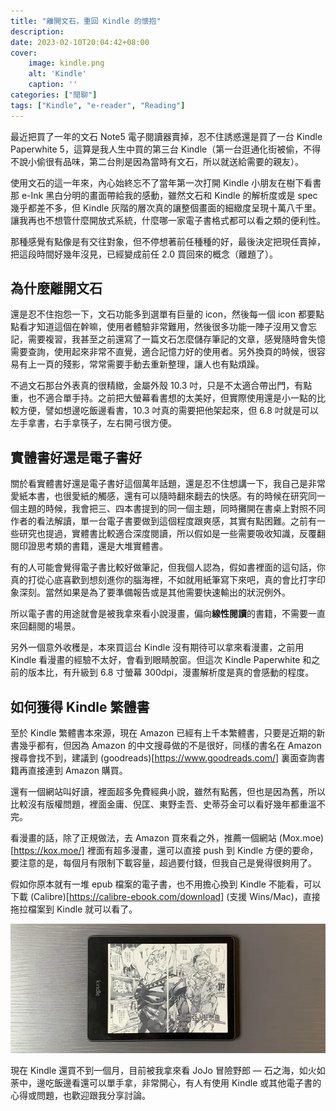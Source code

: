```yaml
---
title: "離開文石，重回 Kindle 的懷抱"
description: 
date: 2023-02-10T20:04:42+08:00
cover:
    image: kindle.png
    alt: 'Kindle'
    caption: ''
categories: ["閒聊"]
tags: ["Kindle", "e-reader", "Reading"]
---
```


最近把買了一年的文石 Note5 電子閱讀器賣掉，忍不住誘惑還是買了一台 Kindle Paperwhite 5，這算是我人生中買的第三台 Kindle（第一台逛通化街被偷，不得不說小偷很有品味，第二台則是因為當時有文石，所以就送給需要的親友）。

使用文石的這一年來，內心始終忘不了當年第一次打開 Kindle 小朋友在樹下看書那 e-Ink 黑白分明的畫面帶給我的感動，雖然文石和 Kindle 的解析度或是 spec 幾乎都差不多，但 Kindle 灰階的層次真的讓整個畫面的細緻度呈現十萬八千里。讓我再也不想管什麼開放式系統，什麼哪一家電子書格式都可以看之類的便利性。

那種感覺有點像是有交往對象，但不停想著前任種種的好，最後決定把現任賣掉，把這段時間好幾年沒見，已經變成前任 2.0 買回來的概念（離題了）。

## 為什麼離開文石
還是忍不住抱怨一下，文石功能多到選單有巨量的 icon，然後每一個 icon 都要點點看才知道這個在幹嘛，使用者體驗非常難用，然後很多功能一陣子沒用又會忘記，需要複習，我甚至之前還寫了一篇文石怎麼儲存筆記的文章，感覺隨時會失憶需要查詢，使用起來非常不直覺，適合記憶力好的使用者。另外換頁的時候，很容易有上一頁的殘影，常常需要手動去重新整理，讓人也有點煩躁。

不過文石那台外表真的很精緻，金屬外殼 10.3 吋，只是不太適合帶出門，有點重，也不適合單手持。之前把大螢幕看書想的太美好，但實際使用還是小一點的比較方便，譬如想邊吃飯邊看書，10.3 吋真的需要把他架起來，但 6.8 吋就是可以左手拿書，右手拿筷子，左右開弓很方便。

## 實體書好還是電子書好
關於看實體書好還是電子書好這個萬年話題，還是忍不住想講一下，我自己是非常愛紙本書，也很愛紙的觸感，還有可以隨時翻來翻去的快感。有的時候在研究同一個主題的時候，我會把三、四本書提到的同一個主題，同時攤開在書桌上對照不同作者的看法解讀，單一台電子書要做到這個程度跟爽感，其實有點困難。之前有一些研究也提過，實體書比較適合深度閱讀，所以假如是一些需要吸收知識，反覆翻閱印證思考類的書籍，還是大堆實體書。

有的人可能會覺得電子書比較好做筆記，但我個人認為，假如書裡面的這句話，你真的打從心底喜歡到想刻進你的腦海裡，不如就用紙筆寫下來吧，真的會比打字印象深刻。當然如果是為了要準備報告或是其他需要快速輸出的狀況例外。

所以電子書的用途就會是被我拿來看小說漫畫，偏向**線性閱讀**的書籍，不需要一直來回翻閱的場景。

另外一個意外收穫是，本來買這台 Kindle 沒有期待可以拿來看漫畫，之前用 Kindle 看漫畫的經驗不太好，會看到眼睛脫窗。但這次 Kindle Paperwhite 和之前的版本比，有升級到 6.8 寸螢幕 300dpi，漫畫解析度是真的會感動的程度。

## 如何獲得 Kindle 繁體書
至於 Kindle 繁體書本來源，現在 Amazon 已經有上千本繁體書，只要是近期的新書幾乎都有，但因為 Amazon 的中文搜尋做的不是很好，同樣的書名在 Amazon 搜尋會找不到，建議到 (goodreads)[https://www.goodreads.com/] 裏面查詢書籍再直接連到 Amazon 購買。

還有一個網站叫好讀，裡面超多免費經典小說，雖然有點舊，但也是因為舊，所以比較沒有版權問題，裡面金庸、倪匡、東野圭吾、史蒂芬金可以看好幾年都重溫不完。

看漫畫的話，除了正規做法，去 Amazon 買來看之外，推薦一個網站 (Mox.moe)[https://kox.moe/] 裡面有超多漫畫，還可以直接 push 到 Kindle 方便的要命，要注意的是，每個月有限制下載容量，超過要付錢，但我自己是覺得很夠用了。

假如你原本就有一堆 epub 檔案的電子書，也不用擔心換到 Kindle 不能看，可以下載 (Calibre)[https://calibre-ebook.com/download] (支援 Wins/Mac)，直接拖拉檔案到 Kindle 就可以看了。

![Alt text](kindle_comic.png)

現在 Kindle 還買不到一個月，目前被我拿來看 JoJo 冒險野郎 — 石之海，如火如荼中，邊吃飯邊看還可以單手拿，非常開心，有人有使用 Kindle 或其他電子書的心得或問題，也歡迎跟我分享討論。